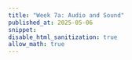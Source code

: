 ```yaml
---
title: "Week 7a: Audio and Sound"
published_at: 2025-05-06
snippet: 
disable_html_sanitization: true
allow_math: true
---
```

